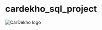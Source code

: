 # cardekho_sql_project

![CarDekho logo](https://github.com/yadavnishit/cardekho_sql_project/blob/main/cardekho.avif)
